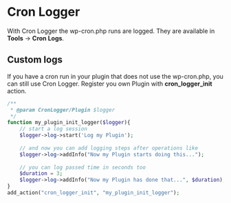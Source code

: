 # Cron Logger

With Cron Logger the wp-cron.php runs are logged. They are available in **Tools** -> **Cron Logs**.

## Custom logs

If you have a cron run in your plugin that does not use the wp-cron.php, you can still use Cron Logger. Register you own Plugin with **cron_logger_init** action.

```php
/**
 * @param CronLogger/Plugin $logger
 */
function my_plugin_init_logger($logger){
	// start a log session
	$logger->log->start('Log my Plugin');
	
	// and now you can add logging steps after operations like
	$logger->log->addInfo("Now my Plugin starts doing this...");
	
	// you can log passed time in seconds too
	$duration = 3;
	$logger->log->addInfo("Now my Plugin has done that...", $duration);
}
add_action("cron_logger_init", "my_plugin_init_logger");
```
